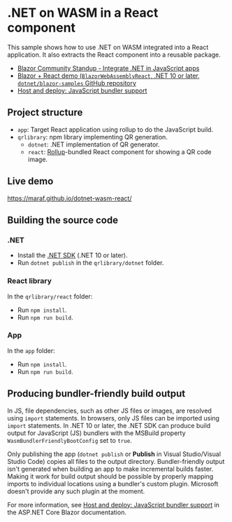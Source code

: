 # .NET on WASM in a React component

This sample shows how to use .NET on WASM integrated into a React application. It also extracts the React component into a reusable package.

* [Blazor Community Standup - Integrate .NET in JavaScript apps](https://www.youtube.com/watch?v=tAh899Gri4E)
* [Blazor + React demo (`BlazorWebAssemblyReact`, .NET 10 or later, `dotnet/blazor-samples` GitHub repository](https://github.com/dotnet/blazor-samples)
* [Host and deploy: JavaScript bundler support](https://learn.microsoft.com/aspnet/core/blazor/host-and-deploy/#javascript-bundler-support)

## Project structure

* `app`: Target React application using rollup to do the JavaScript build.
* `qrlibrary`: npm library implementing QR generation.
  * `dotnet`: .NET implementation of QR generator.
  * `react`: [Rollup](https://rollupjs.org/)-bundled React component for showing a QR code image.

## Live demo

https://maraf.github.io/dotnet-wasm-react/

## Building the source code

### .NET

* Install the [.NET SDK](https://dotnet.microsoft.com/download) (.NET 10 or later).
* Run `dotnet publish` in the `qrlibrary/dotnet` folder.

### React library

In the `qrlibrary/react` folder:

* Run `npm install`.
* Run `npm run build`.

### App

In the `app` folder:

* Run `npm install`.
* Run `npm run build`.

## Producing bundler-friendly build output

In JS, file dependencies, such as other JS files or images, are resolved using `import` statements. In browsers, only JS files can be imported using `import` statements. In .NET 10 or later, the .NET SDK can produce build output for JavaScript (JS) bundlers with the MSBuild property `WasmBundlerFriendlyBootConfig` set to `true`.

Only publishing the app (`dotnet publish` or **Publish** in Visual Studio/Visual Studio Code) copies all files to the output directory. Bundler-friendly output isn't generated when building an app to make incremental builds faster. Making it work for build output should be possible by properly mapping imports to individual locations using a bundler's custom plugin. Microsoft doesn't provide any such plugin at the moment.

For more information, see [Host and deploy: JavaScript bundler support](https://learn.microsoft.com/aspnet/core/blazor/host-and-deploy/#javascript-bundler-support) in the ASP.NET Core Blazor documentation.
